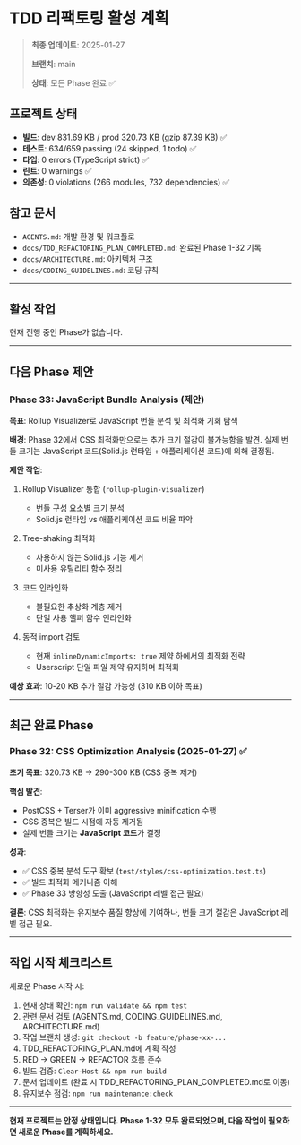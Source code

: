 # TDD 리팩토링 활성 계획

> **최종 업데이트**: 2025-01-27
>
> **브랜치**: main
>
> **상태**: 모든 Phase 완료 ✅

## 프로젝트 상태

- **빌드**: dev 831.69 KB / prod 320.73 KB (gzip 87.39 KB) ✅
- **테스트**: 634/659 passing (24 skipped, 1 todo) ✅
- **타입**: 0 errors (TypeScript strict) ✅
- **린트**: 0 warnings ✅
- **의존성**: 0 violations (266 modules, 732 dependencies) ✅

## 참고 문서

- `AGENTS.md`: 개발 환경 및 워크플로
- `docs/TDD_REFACTORING_PLAN_COMPLETED.md`: 완료된 Phase 1-32 기록
- `docs/ARCHITECTURE.md`: 아키텍처 구조
- `docs/CODING_GUIDELINES.md`: 코딩 규칙

---

## 활성 작업

현재 진행 중인 Phase가 없습니다.

---

## 다음 Phase 제안

### Phase 33: JavaScript Bundle Analysis (제안)

**목표**: Rollup Visualizer로 JavaScript 번들 분석 및 최적화 기회 탐색

**배경**: Phase 32에서 CSS 최적화만으로는 추가 크기 절감이 불가능함을 발견. 실제
번들 크기는 JavaScript 코드(Solid.js 런타임 + 애플리케이션 코드)에 의해 결정됨.

**제안 작업**:

1. Rollup Visualizer 통합 (`rollup-plugin-visualizer`)
   - 번들 구성 요소별 크기 분석
   - Solid.js 런타임 vs 애플리케이션 코드 비율 파악

2. Tree-shaking 최적화
   - 사용하지 않는 Solid.js 기능 제거
   - 미사용 유틸리티 함수 정리

3. 코드 인라인화
   - 불필요한 추상화 계층 제거
   - 단일 사용 헬퍼 함수 인라인화

4. 동적 import 검토
   - 현재 `inlineDynamicImports: true` 제약 하에서의 최적화 전략
   - Userscript 단일 파일 제약 유지하며 최적화

**예상 효과**: 10-20 KB 추가 절감 가능성 (310 KB 이하 목표)

---

## 최근 완료 Phase

### Phase 32: CSS Optimization Analysis (2025-01-27) ✅

**초기 목표**: 320.73 KB → 290-300 KB (CSS 중복 제거)

**핵심 발견**:

- PostCSS + Terser가 이미 aggressive minification 수행
- CSS 중복은 빌드 시점에 자동 제거됨
- 실제 번들 크기는 **JavaScript 코드**가 결정

**성과**:

- ✅ CSS 중복 분석 도구 확보 (`test/styles/css-optimization.test.ts`)
- ✅ 빌드 최적화 메커니즘 이해
- ✅ Phase 33 방향성 도출 (JavaScript 레벨 접근 필요)

**결론**: CSS 최적화는 유지보수 품질 향상에 기여하나, 번들 크기 절감은
JavaScript 레벨 접근 필요.

---

## 작업 시작 체크리스트

새로운 Phase 시작 시:

1. 현재 상태 확인: `npm run validate && npm test`
2. 관련 문서 검토 (AGENTS.md, CODING_GUIDELINES.md, ARCHITECTURE.md)
3. 작업 브랜치 생성: `git checkout -b feature/phase-xx-...`
4. TDD_REFACTORING_PLAN.md에 계획 작성
5. RED → GREEN → REFACTOR 흐름 준수
6. 빌드 검증: `Clear-Host && npm run build`
7. 문서 업데이트 (완료 시 TDD_REFACTORING_PLAN_COMPLETED.md로 이동)
8. 유지보수 점검: `npm run maintenance:check`

---

**현재 프로젝트는 안정 상태입니다. Phase 1-32 모두 완료되었으며, 다음 작업이
필요하면 새로운 Phase를 계획하세요.**
